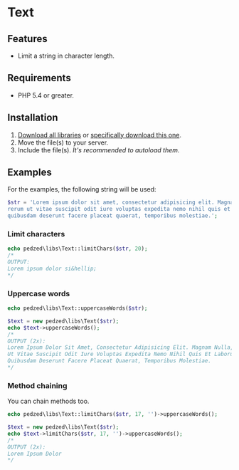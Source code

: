 Text
====

## Features
- Limit a string in character length.

## Requirements
- PHP 5.4 or greater.

## Installation
1. [Download all libraries](https://github.com/pedzed/libs/archive/master.zip) 
   or [specifically download this one](https://raw.githubusercontent.com/pedzed/libs/master/src/pedzed/libs/Text.php).
2. Move the file(s) to your server.
3. Include the file(s). *It's recommended to autoload them.*

## Examples
For the examples, the following string will be used:
```php
$str = 'Lorem ipsum dolor sit amet, consectetur adipisicing elit. Magnam nulla, 
rerum ut vitae suscipit odit iure voluptas expedita nemo nihil quis et laborum 
quibusdam deserunt facere placeat quaerat, temporibus molestiae.';
```

### Limit characters
```php
echo pedzed\libs\Text::limitChars($str, 20);
/*
OUTPUT:
Lorem ipsum dolor si&hellip;
*/
```

### Uppercase words
```php
echo pedzed\libs\Text::uppercaseWords($str);

$text = new pedzed\libs\Text($str);
echo $text->uppercaseWords();
/*
OUTPUT (2x):
Lorem Ipsum Dolor Sit Amet, Consectetur Adipisicing Elit. Magnam Nulla, Rerum 
Ut Vitae Suscipit Odit Iure Voluptas Expedita Nemo Nihil Quis Et Laborum 
Quibusdam Deserunt Facere Placeat Quaerat, Temporibus Molestiae.
*/
```

### Method chaining
You can chain methods too.
```php
echo pedzed\libs\Text::limitChars($str, 17, '')->uppercaseWords();

$text = new pedzed\libs\Text($str);
echo $text->limitChars($str, 17, '')->uppercaseWords();
/*
OUTPUT (2x):
Lorem Ipsum Dolor
*/
```
